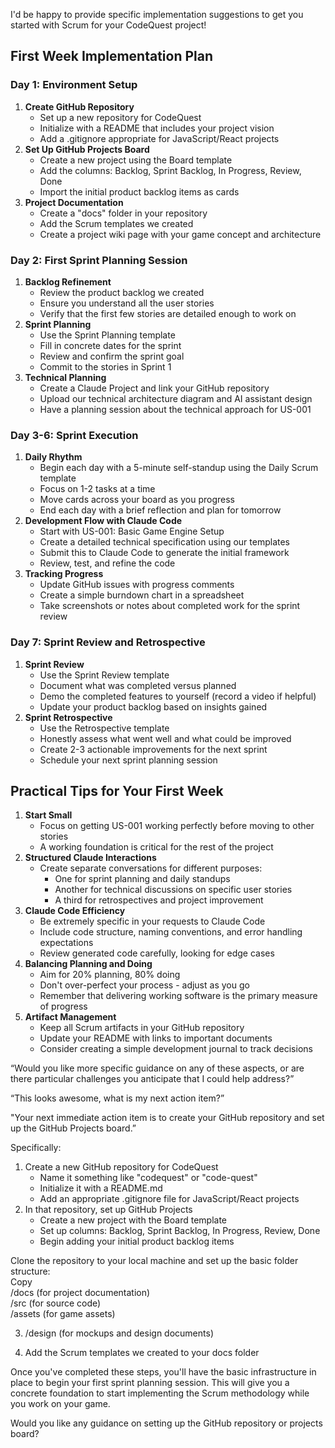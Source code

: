 I'd be happy to provide specific implementation suggestions to get you started with Scrum for your CodeQuest project\!

## **First Week Implementation Plan**

### **Day 1: Environment Setup**

1. **Create GitHub Repository**  
   * Set up a new repository for CodeQuest  
   * Initialize with a README that includes your project vision  
   * Add a .gitignore appropriate for JavaScript/React projects  
2. **Set Up GitHub Projects Board**  
   * Create a new project using the Board template  
   * Add the columns: Backlog, Sprint Backlog, In Progress, Review, Done  
   * Import the initial product backlog items as cards  
3. **Project Documentation**  
   * Create a "docs" folder in your repository  
   * Add the Scrum templates we created  
   * Create a project wiki page with your game concept and architecture

### **Day 2: First Sprint Planning Session**

1. **Backlog Refinement**  
   * Review the product backlog we created  
   * Ensure you understand all the user stories  
   * Verify that the first few stories are detailed enough to work on  
2. **Sprint Planning**  
   * Use the Sprint Planning template  
   * Fill in concrete dates for the sprint  
   * Review and confirm the sprint goal  
   * Commit to the stories in Sprint 1  
3. **Technical Planning**  
   * Create a Claude Project and link your GitHub repository  
   * Upload our technical architecture diagram and AI assistant design  
   * Have a planning session about the technical approach for US-001

### **Day 3-6: Sprint Execution**

1. **Daily Rhythm**  
   * Begin each day with a 5-minute self-standup using the Daily Scrum template  
   * Focus on 1-2 tasks at a time  
   * Move cards across your board as you progress  
   * End each day with a brief reflection and plan for tomorrow  
2. **Development Flow with Claude Code**  
   * Start with US-001: Basic Game Engine Setup  
   * Create a detailed technical specification using our templates  
   * Submit this to Claude Code to generate the initial framework  
   * Review, test, and refine the code  
3. **Tracking Progress**  
   * Update GitHub issues with progress comments  
   * Create a simple burndown chart in a spreadsheet  
   * Take screenshots or notes about completed work for the sprint review

### **Day 7: Sprint Review and Retrospective**

1. **Sprint Review**  
   * Use the Sprint Review template  
   * Document what was completed versus planned  
   * Demo the completed features to yourself (record a video if helpful)  
   * Update your product backlog based on insights gained  
2. **Sprint Retrospective**  
   * Use the Retrospective template  
   * Honestly assess what went well and what could be improved  
   * Create 2-3 actionable improvements for the next sprint  
   * Schedule your next sprint planning session

## **Practical Tips for Your First Week**

1. **Start Small**  
   * Focus on getting US-001 working perfectly before moving to other stories  
   * A working foundation is critical for the rest of the project  
2. **Structured Claude Interactions**  
   * Create separate conversations for different purposes:  
     * One for sprint planning and daily standups  
     * Another for technical discussions on specific user stories  
     * A third for retrospectives and project improvement  
3. **Claude Code Efficiency**  
   * Be extremely specific in your requests to Claude Code  
   * Include code structure, naming conventions, and error handling expectations  
   * Review generated code carefully, looking for edge cases  
4. **Balancing Planning and Doing**  
   * Aim for 20% planning, 80% doing  
   * Don't over-perfect your process \- adjust as you go  
   * Remember that delivering working software is the primary measure of progress  
5. **Artifact Management**  
   * Keep all Scrum artifacts in your GitHub repository  
   * Update your README with links to important documents  
   * Consider creating a simple development journal to track decisions

“Would you like more specific guidance on any of these aspects, or are there particular challenges you anticipate that I could help address?”

“This looks awesome, what is my next action item?”

"Your next immediate action item is to create your GitHub repository and set up the GitHub Projects board.”

Specifically:

1. Create a new GitHub repository for CodeQuest  
   * Name it something like "codequest" or "code-quest"  
   * Initialize it with a README.md  
   * Add an appropriate .gitignore file for JavaScript/React projects  
2. In that repository, set up GitHub Projects  
   * Create a new project with the Board template  
   * Set up columns: Backlog, Sprint Backlog, In Progress, Review, Done  
   * Begin adding your initial product backlog items

Clone the repository to your local machine and set up the basic folder structure:  
 Copy  
/docs         (for project documentation)  
/src          (for source code)  
/assets       (for game assets)

3. /design       (for mockups and design documents)

4. Add the Scrum templates we created to your docs folder

Once you've completed these steps, you'll have the basic infrastructure in place to begin your first sprint planning session. This will give you a concrete foundation to start implementing the Scrum methodology while you work on your game.

Would you like any guidance on setting up the GitHub repository or projects board?


